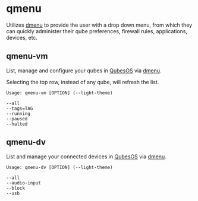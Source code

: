 # qmenu
Utilizes [dmenu](https://tools.suckless.org/dmenu/) to provide the user with a
drop down menu, from which they can quickly administer their qube
preferences, firewall rules, applications, devices, etc.


## qmenu-vm
List, manage and configure your qubes in [QubesOS](https://qubes-os.org)
via [dmenu](https://tools.suckless.org/dmenu/).

Selecting the top row, instead of any qube, will refresh the list.
    
    Usage: qmenu-vm [OPTION] (--light-theme)
    
    --all
    --tags=TAG  
    --running
    --paused
    --halted

## qmenu-dv
List and manage your connected devices in [QubesOS](https://qubes-os.org)
via [dmenu](https://tools.suckless.org/dmenu/).

    Usage: qmenu-dv [OPTION] (--light-theme)

    --all
    --audio-input
    --block
    --usb
